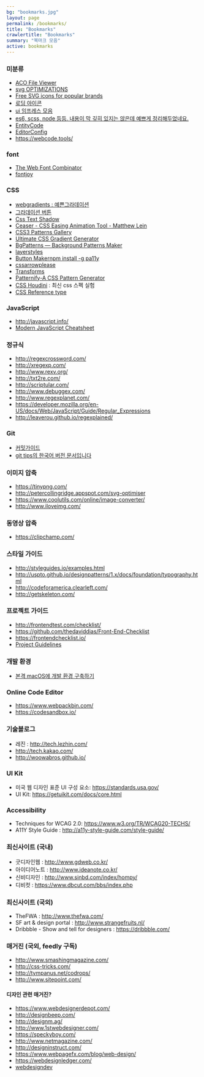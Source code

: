 ```yaml
---
bg: "bookmarks.jpg"
layout: page
permalink: /bookmarks/
title: "Bookmarks"
crawlertitle: "Bookmarks"
summary: "북마크 모음"
active: bookmarks
---
```


### 미분류
- [ACO File Viewer](https://aco-viewer.appspot.com/)
- [svg OPTIMIZATIONS](http://sketchmaster.com/svg-optimizer)
- [Free SVG icons for popular brands](https://simpleicons.org/)
- [로딩 아이콘](https://loading.io/spinner/)
- [ui 임프레스 모음](https://medium.muz.li/@usemuzli)
- [es6, scss, node 등등. 내용이 막 깊히 있지는 않은데 예쁘게 정리해두었네요.](http://poiemaweb.com/)
- [EntityCode](http://entitycode.com/)
- [EditorConfig](http://editorconfig.org/)
- https://webcode.tools/

### font
- [The Web Font Combinator](http://font-combinator.com/)
- [fontjoy](http://fontjoy.com/)

### CSS
- [webgradients : 예쁜그라데이션](https://webgradients.com/)
- [그라데이션 버튼](http://gradientbuttons.colorion.co/)
- [Css Text Shadow](http://www.wordpressthemeshock.com/css-text-shadow/)
- [Ceaser - CSS Easing Animation Tool - Matthew Lein](https://matthewlein.com/tools/ceaser)
- [CSS3 Patterns Gallery](http://lea.verou.me/css3patterns/)
- [Ultimate CSS Gradient Generator](http://www.colorzilla.com/gradient-editor/)
- [BgPatterns — Background Patterns Maker](http://bgpatterns.com/)
- [layerstyles](http://layerstyles.org/builder.html)
- [Button Makernpm install -g pa11y](https://css-tricks.com/examples/ButtonMaker/)
- [cssarrowplease](http://www.cssarrowplease.com/)
- [Transforms](http://westciv.com/tools/3Dtransforms/index.html)
- [Patternify-A CSS Pattern Generator](http://www.patternify.com/)
- [CSS Houdini](http://lab.iamvdo.me/houdini/) : 최신 css 스펙 실험
- [CSS Reference type](http://cssreference.io/)

### JavaScript
- http://javascript.info/
- [Modern JavaScript Cheatsheet](https://github.com/mbeaudru/modern-js-cheatsheet)

### 정규식
- http://regexcrossword.com/
- http://xregexp.com/
- http://www.rexv.org/
- http://txt2re.com/
- http://scriptular.com/
- http://www.debuggex.com/
- http://www.regexplanet.com/
- https://developer.mozilla.org/en-US/docs/Web/JavaScript/Guide/Regular_Expressions
- http://leaverou.github.io/regexplained/

### Git
- [커밋가이드](http://conventionalcommits.org/)
- [git tips의 한국어 버전 문서입니다](https://github.com/mingrammer/git-tips)

### 이미지 압축
- https://tinypng.com/
- http://petercollingridge.appspot.com/svg-optimiser
- https://www.coolutils.com/online/image-converter/
- http://www.iloveimg.com/

### 동영상 압축
- https://clipchamp.com/

### 스타일 가이드
- http://styleguides.io/examples.html
- http://uspto.github.io/designpatterns/1.x/docs/foundation/typography.html
- http://codeforamerica.clearleft.com/
- http://getskeleton.com/

### 프로젝트 가이드
- http://frontendtest.com/checklist/
- https://github.com/thedaviddias/Front-End-Checklist
- https://frontendchecklist.io/
- [Project Guidelines](https://github.com/wearehive/project-guidelines/blob/master/README-ko.md)

### 개발 환경
- [본격 macOS에 개발 환경 구축하기](https://subicura.com/2017/11/22/mac-os-development-environment-setup.html)

### Online Code Editor
- https://www.webpackbin.com/
- https://codesandbox.io/

### 기술블로그
- 레진 : http://tech.lezhin.com/
- http://tech.kakao.com/
- http://woowabros.github.io/

### UI Kit
- 미국 웹 디자인 표준 UI 구성 요소: https://standards.usa.gov/
- UI Kit: https://getuikit.com/docs/core.html

### Accessibility
- Techniques for WCAG 2.0: https://www.w3.org/TR/WCAG20-TECHS/
- A11Y Style Guide : http://a11y-style-guide.com/style-guide/

### 최신사이트 (국내)
- 굿디자인웹 : http://www.gdweb.co.kr/
- 아이디어노트 : http://www.ideanote.co.kr/
- 신비디자인 : http://www.sinbd.com/index/hompy/
- 디비컷 : https://www.dbcut.com/bbs/index.php

### 최신사이트 (국외)
- TheFWA : http://www.thefwa.com/
- SF art & design portal : http://www.strangefruits.nl/
- Dribbble - Show and tell for designers : https://dribbble.com/

### 매거진 (국외, feedly 구독)
- http://www.smashingmagazine.com/
- http://css-tricks.com/
- http://tympanus.net/codrops/
- http://www.sitepoint.com/

#### 디자인 관련 매거진?
- https://www.webdesignerdepot.com/
- http://designbeep.com/
- http://designm.ag/
- http://www.1stwebdesigner.com/
- https://speckyboy.com/
- http://www.netmagazine.com/
- http://designinstruct.com/
- https://www.webpagefx.com/blog/web-design/
- https://webdesignledger.com/
- [webdesigndev](http://www.webdesigndev.com/)
